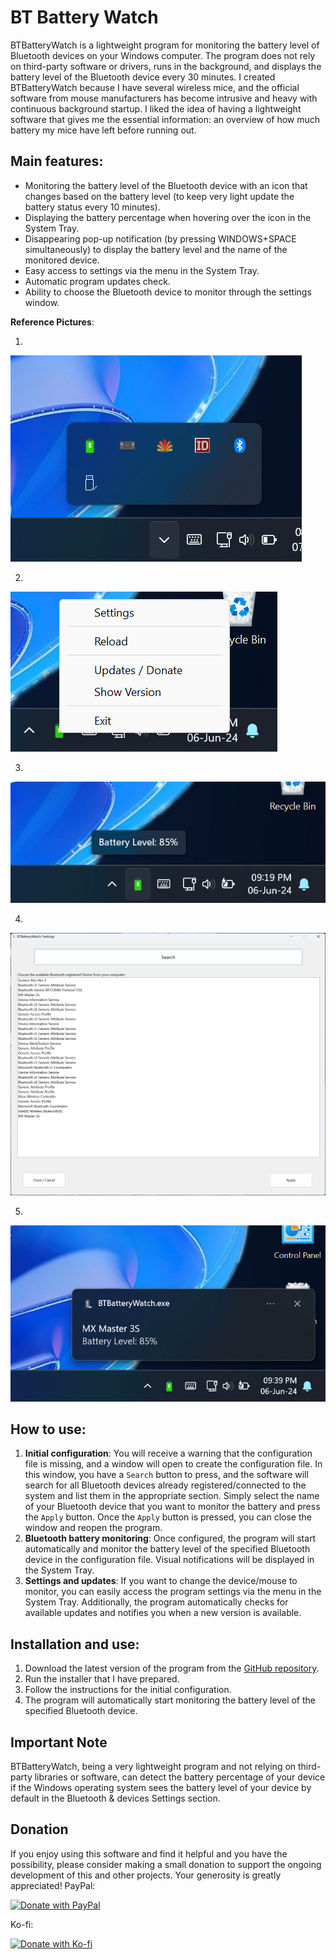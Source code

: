 # BT Battery Watch

BTBatteryWatch is a lightweight program for monitoring the battery level of Bluetooth devices on your Windows computer. The program does not rely on third-party software or drivers, runs in the background, and displays the battery level of the Bluetooth device every 30 minutes. I created BTBatteryWatch because I have several wireless mice, and the official software from mouse manufacturers has become intrusive and heavy with continuous background startup. I liked the idea of having a lightweight software that gives me the essential information: an overview of how much battery my mice have left before running out.

## Main features:
- Monitoring the battery level of the Bluetooth device with an icon that changes based on the battery level (to keep very light update the battery status every 10 minutes).
- Displaying the battery percentage when hovering over the icon in the System Tray.
- Disappearing pop-up notification (by pressing WINDOWS+SPACE simultaneously) to display the battery level and the name of the monitored device.
- Easy access to settings via the menu in the System Tray.
- Automatic program updates check.
- Ability to choose the Bluetooth device to monitor through the settings window.

**Reference Pictures**:

1.
![Icon System tray](src/IconinSystemtray.png)


2.
![Icon System tray Menu](src/IconSystemTrayMenu.png)


3.
![Mouse Over](src/MouseOver.png)


4.
![Settings](src/Settings.png)


5.
![Hotkeys](src/Windows+SpaceHotkeys.png)



## How to use:
1. **Initial configuration**: You will receive a warning that the configuration file is missing, and a window will open to create the configuration file. In this window, you have a `Search` button to press, and the software will search for all Bluetooth devices already registered/connected to the system and list them in the appropriate section. Simply select the name of your Bluetooth device that you want to monitor the battery and press the `Apply` button. Once the `Apply` button is pressed, you can close the window and reopen the program.
2. **Bluetooth battery monitoring**: Once configured, the program will start automatically and monitor the battery level of the specified Bluetooth device in the configuration file. Visual notifications will be displayed in the System Tray.
3. **Settings and updates**: If you want to change the device/mouse to monitor, you can easily access the program settings via the menu in the System Tray. Additionally, the program automatically checks for available updates and notifies you when a new version is available.

## Installation and use:
1. Download the latest version of the program from the [GitHub repository](https://github.com/Special-Niewbie/BTBatteryWatch/releases).
2. Run the installer that I have prepared.
3. Follow the instructions for the initial configuration.
4. The program will automatically start monitoring the battery level of the specified Bluetooth device.

## Important Note
BTBatteryWatch, being a very lightweight program and not relying on third-party libraries or software, can detect the battery percentage of your device if the Windows operating system sees the battery level of your device by default in the Bluetooth & devices Settings section.


## Donation
If you enjoy using this software and find it helpful and you have the possibility, please consider making a small donation to support the ongoing development of this and other projects. Your generosity is greatly appreciated!
PayPal:
 
[![Donate with PayPal](https://www.paypalobjects.com/en_US/i/btn/btn_donateCC_LG.gif)](https://www.paypal.com/paypalme/CrisDonate)

Ko-fi:
 
[![Donate with Ko-fi](https://www.ko-fi.com/img/githubbutton_sm.svg)](https://ko-fi.com/special_niewbie)
